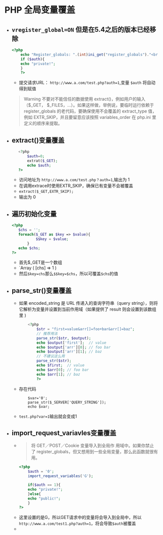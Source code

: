 #   PHP 全局变量覆盖

-  ##    `vregister_global=ON`  但是在5.4之后的版本已经移除
    ```php
    <?php
        echo "Register_globals: ".(int)ini_get("register_globals")."<br/>";
        if ($auth){
        echo "private!";
        }
        ?>
    ```
    -  提交请求URL： `http://www.a.com/test.php?auth=1`,变量 `$auth` 将自动得到赋值
    >Warning
    不要对不能信任的数据使用 extract()，例如用户的输入（$_GET， $_FILES，...）。如果这样做，举例说，要临时运行依赖于 register_globals 的老代码，要确保使用不会覆盖的 extract_type 值，例如 EXTR_SKIP，并且要留意应该按照 variables_order 在 php.ini 里 定义的顺序来提取。
-   ##  extract()变量覆盖
     ```php
        <?php
            $auth=0;
            extrat($_GET);
            echo $auth;
        ?>
    ```
    -   访问地址为 `http://www.a.com/test.php？auth=1`,输出为 1
    -   在调用extrace时使用EXTR_SKIP，确保已有变量不会被覆盖
    -   `extract($_GET,EXTR_SKIP);`
    -   输出为 0
-   ##  遍历初始化变量
     ```php
     <?php
        $chs = '';
        foreach($_GET as $key => $value){
                $$key = $value;
            }
        echo $chs;
    ?>
     ```
    -  首先$_GET是一个数组
    -  `Array ( [chs] => 1 )
    -  然后`$key=chs`那么`$$key=$chs`，所以可覆盖`$chs`的值
-  ##   parse_str()变量覆盖
    -  如果 encoded_string 是 URL 传递入的查询字符串（query string），则将它解析为变量并设置到当前作用域（如果提供了 result 则会设置到该数组里 )
        ```php
            <?php
                $str = "first=value&arr[]=foo+bar&arr[]=baz";
                // 推荐用法
                parse_str($str, $output);
                echo $output['first'];  // value
                echo $output['arr'][0]; // foo bar
                echo $output['arr'][1]; // baz
                // 不建议这么用
                parse_str($str);
                echo $first;  // value
                echo $arr[0]; // foo bar
                echo $arr[1]; // baz
                ?>
        ```
    -   存在代码
        ```<?php
            $var='0';
            parse_str($_SERVER['QUERY_STRING']);
            echo $var;
        ```
    -   `test.php?var=1`输出就会变成1

-   ##  import_request_variavles变量覆盖
    -   >将 GET／POST／Cookie 变量导入到全局作  用域中。如果你禁止了 register_globals，但又想用到一些全局变量，那么此函数就很有用。
        ```php
        <?php
            $auth = '0';
            import_request_variables('G');

            if($auth == 1){
            echo "private!";
            }else{
            echo "public!";
            }
        ?>
        ```
    -    这里设置的是G，所以GET请求中的变量将会导入到全局中，所以`http://www.a.com/test1.php?auth=1`，将会导致`$auth`被覆盖
    -    